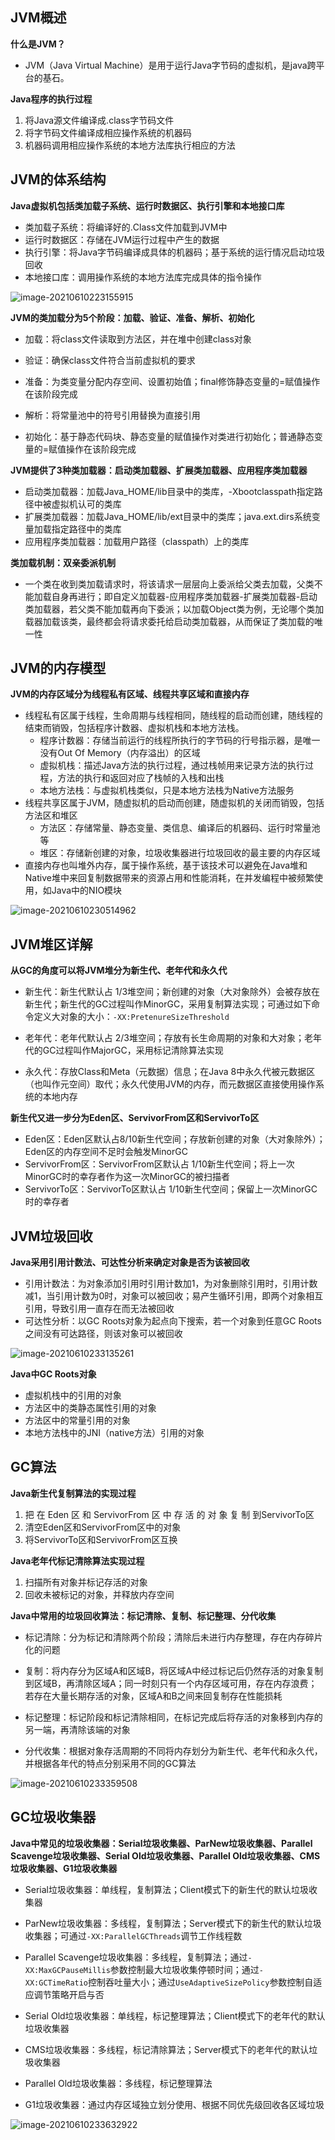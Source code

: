 ## JVM概述

**什么是JVM？**

- JVM（Java Virtual Machine）是用于运行Java字节码的虚拟机，是java跨平台的基石。

**Java程序的执行过程**

1. 将Java源文件编译成.class字节码文件
2. 将字节码文件编译成相应操作系统的机器码
3. 机器码调用相应操作系统的本地方法库执行相应的方法

## JVM的体系结构

**Java虚拟机包括类加载子系统、运行时数据区、执行引擎和本地接口库**

- 类加载子系统：将编译好的.Class文件加载到JVM中
- 运行时数据区：存储在JVM运行过程中产生的数据
- 执行引擎：将Java字节码编译成具体的机器码；基于系统的运行情况启动垃圾回收
- 本地接口库：调用操作系统的本地方法库完成具体的指令操作

![image-20210610223155915](https://raw.githubusercontent.com/laughingqjl/java_markdown/blob/master/Java/JVM/images/image-20210610223155915.png)

**JVM的类加载分为5个阶段：加载、验证、准备、解析、初始化**

- 加载：将class文件读取到方法区，并在堆中创建class对象

- 验证：确保class文件符合当前虚拟机的要求

- 准备：为类变量分配内存空间、设置初始值；final修饰静态变量的=赋值操作在该阶段完成

- 解析：将常量池中的符号引用替换为直接引用

- 初始化：基于静态代码块、静态变量的赋值操作对类进行初始化；普通静态变量的=赋值操作在该阶段完成

**JVM提供了3种类加载器：启动类加载器、扩展类加载器、应用程序类加载器**

- 启动类加载器：加载Java_HOME/lib目录中的类库，-Xbootclasspath指定路径中被虚拟机认可的类库
- 扩展类加载器：加载Java_HOME/lib/ext目录中的类库；java.ext.dirs系统变量加载指定路径中的类库
- 应用程序类加载器：加载用户路径（classpath）上的类库

<!--自定义类加载器：我们也可以通过继承 java.lang.ClassLoader自定义类加载器-->

**类加载机制：双亲委派机制**

- 一个类在收到类加载请求时，将该请求一层层向上委派给父类去加载，父类不能加载自身再进行；即自定义加载器-应用程序类加载器-扩展类加载器-启动类加载器，若父类不能加载再向下委派；以加载Object类为例，无论哪个类加载器加载该类，最终都会将请求委托给启动类加载器，从而保证了类加载的唯一性

## JVM的内存模型

**JVM的内存区域分为线程私有区域、线程共享区域和直接内存**

- 线程私有区属于线程，生命周期与线程相同，随线程的启动而创建，随线程的结束而销毁，包括程序计数器、虚拟机栈和本地方法栈。
  - 程序计数器：存储当前运行的线程所执行的字节码的行号指示器，是唯一没有Out Of Memory（内存溢出）的区域
  - 虚拟机栈：描述Java方法的执行过程，通过栈帧用来记录方法的执行过程，方法的执行和返回对应了栈帧的入栈和出栈
  - 本地方法栈：与虚拟机栈类似，只是本地方法栈为Native方法服务
- 线程共享区属于JVM，随虚拟机的启动而创建，随虚拟机的关闭而销毁，包括方法区和堆区
  - 方法区：存储常量、静态变量、类信息、编译后的机器码、运行时常量池等
  - 堆区：存储新创建的对象，垃圾收集器进行垃圾回收的最主要的内存区域
- 直接内存也叫堆外内存，属于操作系统，基于该技术可以避免在Java堆和Native堆中来回复制数据带来的资源占用和性能消耗，在并发编程中被频繁使用，如Java中的NIO模块

![image-20210610230514962](images/image-20210610230514962.png)

## JVM堆区详解

**从GC的角度可以将JVM堆分为新生代、老年代和永久代**

- 新生代：新生代默认占 1/3堆空间；新创建的对象（大对象除外）会被存放在新生代；新生代的GC过程叫作MinorGC，采用复制算法实现；可通过如下命令定义大对象的大小：`-XX:PretenureSizeThreshold`
- 老年代：老年代默认占 2/3堆空间；存放有长生命周期的对象和大对象；老年代的GC过程叫作MajorGC，采用标记清除算法实现

- 永久代：存放Class和Meta（元数据）信息；在Java 8中永久代被元数据区（也叫作元空间）取代；永久代使用JVM的内存，而元数据区直接使用操作系统的本地内存

**新生代又进一步分为Eden区、ServivorFrom区和ServivorTo区**

- Eden区：Eden区默认占8/10新生代空间；存放新创建的对象（大对象除外）；Eden区的内存空间不足时会触发MinorGC
- ServivorFrom区：ServivorFrom区默认占 1/10新生代空间；将上一次MinorGC时的幸存者作为这一次MinorGC的被扫描者
- ServivorTo区：ServivorTo区默认占 1/10新生代空间；保留上一次MinorGC时的幸存者

## JVM垃圾回收

**Java采用引用计数法、可达性分析来确定对象是否为该被回收**

- 引用计数法：为对象添加引用时引用计数加1，为对象删除引用时，引用计数减1，当引用计数为0时，对象可以被回收；易产生循环引用，即两个对象相互引用，导致引用一直存在而无法被回收
- 可达性分析：以GC Roots对象为起点向下搜索，若一个对象到任意GC Roots之间没有可达路径，则该对象可以被回收

![image-20210610233135261](images/image-20210610233135261.png)

**Java中GC Roots对象**

- 虚拟机栈中的引用的对象
- 方法区中的类静态属性引用的对象
- 方法区中的常量引用的对象
- 本地方法栈中的JNI（native方法）引用的对象

## GC算法

**Java新生代复制算法的实现过程**

1. 把 在 Eden 区 和 ServivorFrom 区 中 存 活 的 对 象 复 制 到ServivorTo区
2. 清空Eden区和ServivorFrom区中的对象
3. 将ServivorTo区和ServivorFrom区互换

**Java老年代标记清除算法实现过程**

1. 扫描所有对象并标记存活的对象
2. 回收未被标记的对象，并释放内存空间

**Java中常用的垃圾回收算法：标记清除、复制、标记整理、分代收集**

- 标记清除：分为标记和清除两个阶段；清除后未进行内存整理，存在内存碎片化的问题

- 复制：将内存分为区域A和区域B，将区域A中经过标记后仍然存活的对象复制到区域B，再清除区域A；同一时刻只有一个内存区域可用，存在内存浪费；若存在大量长期存活的对象，区域A和B之间来回复制存在性能损耗
- 标记整理：标记阶段和标记清除相同，在标记完成后将存活的对象移到内存的另一端，再清除该端的对象
- 分代收集：根据对象存活周期的不同将内存划分为新生代、老年代和永久代，并根据各年代的特点分别采用不同的GC算法

![image-20210610233359508](images/image-20210610233359508.png)

## GC垃圾收集器

**Java中常见的垃圾收集器：Serial垃圾收集器、ParNew垃圾收集器、Parallel Scavenge垃圾收集器、Serial Old垃圾收集器、Parallel Old垃圾收集器、CMS垃圾收集器、G1垃圾收集器**

- Serial垃圾收集器：单线程，复制算法；Client模式下的新生代的默认垃圾收集器

- ParNew垃圾收集器：多线程，复制算法；Server模式下的新生代的默认垃圾收集器；可通过`-XX:ParallelGCThreads`调节工作线程数

- Parallel Scavenge垃圾收集器：多线程，复制算法；通过`-XX:MaxGCPauseMillis`参数控制最大垃圾收集停顿时间；通过`-XX:GCTimeRatio`控制吞吐量大小；通过`UseAdaptiveSizePolicy`参数控制自适应调节策略开启与否
- Serial Old垃圾收集器：单线程，标记整理算法；Client模式下的老年代的默认垃圾收集器
- CMS垃圾收集器：多线程，标记清除算法；Server模式下的老年代的默认垃圾收集器
- Parallel Old垃圾收集器：多线程，标记整理算法
- G1垃圾收集器：通过内存区域独立划分使用、根据不同优先级回收各区域垃圾

![image-20210610233632922](images/image-20210610233632922.png)

